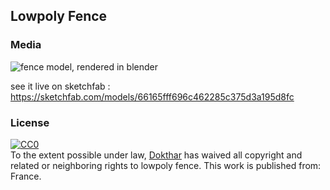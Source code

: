 ## Lowpoly Fence

### Media

![](http://i.imgur.com/PZnYFdX.jpg "fence model, rendered in blender")

see it live on sketchfab : https://sketchfab.com/models/66165fff696c462285c375d3a195d8fc


### License

<p xmlns:dct="http://purl.org/dc/terms/" xmlns:vcard="http://www.w3.org/2001/vcard-rdf/3.0#">
  <a rel="license"
     href="http://creativecommons.org/publicdomain/zero/1.0/">
    <img src="http://i.creativecommons.org/p/zero/1.0/88x31.png" style="border-style: none;" alt="CC0" />
  </a>
  <br />
  To the extent possible under law,
  <a rel="dct:publisher"
     href="https://github.com/Dokthar/JME-Assets/tree/master/Lowpoly-Fence">
    <span property="dct:title">Dokthar</span></a>
  has waived all copyright and related or neighboring rights to
  <span property="dct:title">lowpoly fence</span>.
This work is published from:
<span property="vcard:Country" datatype="dct:ISO3166"
      content="FR" about="https://github.com/Dokthar/JME-Assets/tree/master/Lowpoly-Fence">
  France</span>.
</p>
